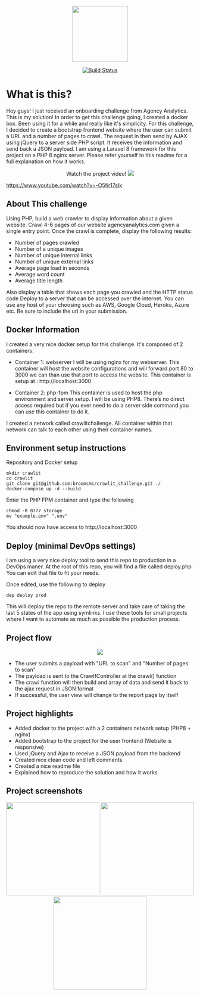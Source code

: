 <p align="center"><a href="https://agencyanalytics.com/" target="_blank"><img src="https://yt3.ggpht.com/pSA2H36bm63MQA24wuZBx_JMj0vZgKzpvjsx6WS8NSwqNT1kLamMW1XoM4BOMpz5-Faiy8pPTQ=s900-c-k-c0x00ffffff-no-rj" height="150"></a></p>

<p align="center">
<a href="https://travis-ci.org/laravel/framework"><img src="https://travis-ci.org/laravel/framework.svg" alt="Build Status"></a>
</p>

# What is this?
Hey guys! I just received an onboarding challenge from Agency Analytics. This is my solution! In order to get this challenge going, I created a docker box. Been using it for a while and really like it's simplicity. For this challenge, I decided to create a bootstrap frontend website where the user can submit a URL and a number of pages to crawl. The request in then send by AJAX using jQuery to a server side PHP script. It receives the information and send back a JSON payload. I am using a Laravel 8 framework for this project on a PHP 8 nginx server. Please refer yourself to this readme for a full explanation on how it works.

<p align="center">
Watch the project video!

<a href="https://www.youtube.com/watch?v=-O5fir17sIk">
    <img src="https://user-images.githubusercontent.com/63425041/150437254-9597c53c-8c88-43a1-8440-15f39cff323d.png">
</a>

https://www.youtube.com/watch?v=-O5fir17sIk
</p>

## About This challenge

Using PHP, build a web crawler to display information about a given website.
Crawl 4-6 pages of our website agencyanalytics.com given a single entry point. Once
the crawl is complete, display the following results:

 - Number of pages crawled
 - Number of a unique images
 - Number of unique internal links
 - Number of unique external links
 - Average page load in seconds
 - Average word count
 - Average title length

Also display a table that shows each page you crawled and the HTTP status code
Deploy to a server that can be accessed over the internet. You can use any host of
your choosing such as AWS, Google Cloud, Heroku, Azure etc. Be sure to include the
url in your submission.

## Docker Information

I created a very nice docker setup for this challenge. It's composed of 2 containers.

 - Container 1: webserver I will be using nginx for my webserver. This container will host the website configurations and will forward port 80 to 3000 we can than use that port to access the website. This container is setup at : http://localhost:3000

 - Container 2: php-fpm This container is used to host the php environment and server setup. I will be using PHP8. There’s no direct access required but if you ever need to do a server side command you can use this container to do it.

I created a network called crawlitchallenge. All container within that network can talk to each other using their container names.

## Environment setup instructions

Repository and Docker setup

    mkdir crawlit
    cd crawlit
    git clone git@github.com:broomcms/crawlit_challenge.git ./
    docker-compose up -d --build

Enter the PHP FPM container and type the following

    chmod -R 0777 storage
    mv "example.env" ".env"

You should now have access to http://localhost:3000

## Deploy (minimal DevOps settings)

I am using a very nice deploy tool to send this repo to production in a DevOps maner.
At the root of this repo, you will find a file called deploy.php You can edit that file to fit your needs.

Once edited, use the following to deploy

    dep deploy prod
    
This will deploy the repo to the remote server and take care of taking the last 5 states of the app using symlinks. I use these tools for small projects where I want to automate as much as possible the production process.

## Project flow

<p align="center">
<img src="https://user-images.githubusercontent.com/63425041/150263488-72e551b7-e860-499b-b484-3742ca4b0a30.png">
</p>

 - The user submits a payload with "URL to scan" and "Number of pages to scan"
 - The payload is sent to the CrawIfController at the crawl() function
 - The crawl function will then build and array of data and send it back to the ajax request in JSON format
 - If successful, the user view will change to the report page by itself

 ## Project highlights

 - Added docker to the project with a 2 containers network setup (PHP8 + nginx)
 - Added bootstrap to the project for the user frontend (Website is responsive)
 - Used jQuery and Ajax to receive a JSON payload from the backend
 - Created nice clean code and left comments
 - Created a nice readme file
 - Explained how to reproduce the solution and how it works

## Project screenshots

<p align="center">
<a href="https://user-images.githubusercontent.com/63425041/150263692-69c324b0-5765-4690-97a9-d1f25db1d0f4.png" target="_blank"><img src="https://user-images.githubusercontent.com/63425041/150263692-69c324b0-5765-4690-97a9-d1f25db1d0f4.png" height="250"></a> <a href="https://user-images.githubusercontent.com/63425041/150263762-3bb1eb62-0773-40ef-b040-4eb49cd91f88.png" target="_blank"><img src="https://user-images.githubusercontent.com/63425041/150263762-3bb1eb62-0773-40ef-b040-4eb49cd91f88.png" height="250"></a> <a href="https://user-images.githubusercontent.com/63425041/150263816-0bb1d9ef-f0bd-4206-acf0-08eba8f89329.png" target="_blank"><img src="https://user-images.githubusercontent.com/63425041/150263816-0bb1d9ef-f0bd-4206-acf0-08eba8f89329.png" height="250"></a>
</p>
